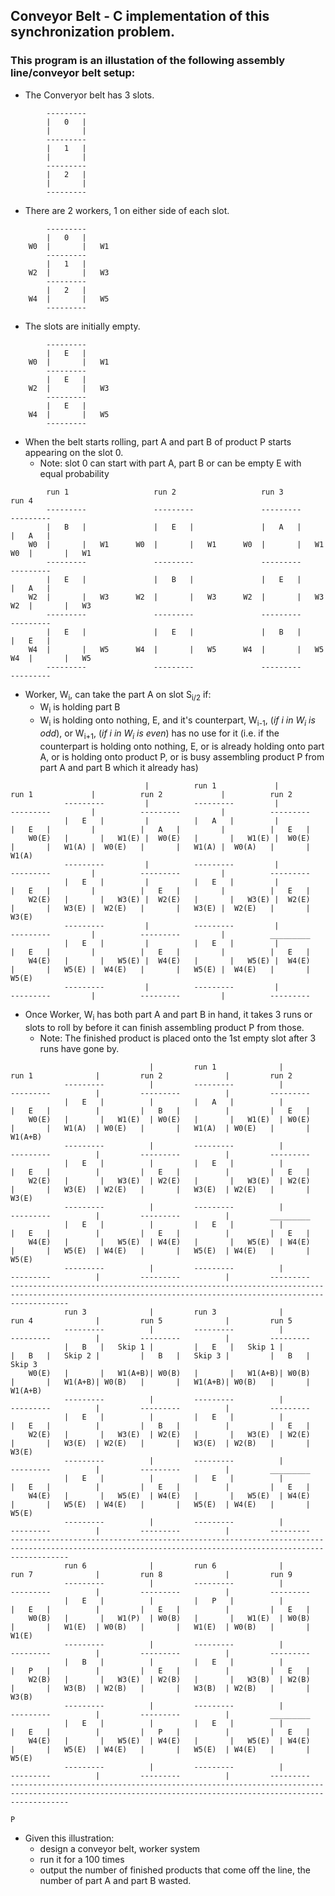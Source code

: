 ## Conveyor Belt - C implementation of this synchronization problem. 

### This program is an illustation of the following assembly line/conveyor belt setup:

* The Converyor belt has 3 slots.

```
        ---------
        |   0   |
        |       |
        ---------
        |   1   |
        |       |
        ---------
        |   2   |
        |       |
        ---------
```

* There are 2 workers, 1 on either side of each slot.

```
        ---------
        |   0   |
    W0  |       |   W1
        ---------
        |   1   |
    W2  |       |   W3
        ---------
        |   2   |
    W4  |       |   W5
        ---------
```

* The slots are initially empty.

```
        ---------
        |   E   |
    W0  |       |   W1
        ---------
        |   E   |
    W2  |       |   W3
        ---------
        |   E   |
    W4  |       |   W5
        ---------
```

* When the belt starts rolling, part A and part B of product P starts appearing on the slot 0.
    * Note: slot 0 can start with part A, part B or can be empty E with equal probability

```
        run 1                   run 2                   run 3                   run 4
        ---------               ---------               ---------               ---------
        |   B   |               |   E   |               |   A   |               |   A   |
    W0  |       |   W1      W0  |       |   W1      W0  |       |   W1      W0  |       |   W1
        ---------               ---------               ---------               ---------
        |   E   |               |   B   |               |   E   |               |   A   |
    W2  |       |   W3      W2  |       |   W3      W2  |       |   W3      W2  |       |   W3
        ---------               ---------               ---------               ---------
        |   E   |               |   E   |               |   B   |               |   E   |
    W4  |       |   W5      W4  |       |   W5      W4  |       |   W5      W4  |       |   W5
        ---------               ---------               ---------               ---------
```

* Worker, W<sub>i</sub>, can take the part A on slot S<sub>i/2</sub> if:
    * W<sub>i</sub> is holding part B 
    * W<sub>i</sub> is holding onto nothing, E, and it's counterpart, W<sub>i-1</sub>, (_if *i* in W<sub>i</sub> is odd_), or W<sub>i+1</sub>, (_if *i* in W<sub>i</sub> is even_) has no use for it (i.e. if the counterpart is holding onto nothing, E, or is already holding onto part A, or is holding onto product P, or is busy assembling product P from part A and part B which it already has)

```
                              |          run 1             |          run 1             |          run 2             |          run 2
            ---------         |          ---------         |          ---------         |          ---------         |          ---------
            |   E   |         |          |   A   |         |          |   E   |         |          |   A   |         |          |   E   |
    W0(E)   |       |   W1(E) |  W0(E)   |       |   W1(E) |  W0(E)   |       |   W1(A) |  W0(E)   |       |   W1(A) |  W0(A)   |       |   W1(A)
            ---------         |          ---------         |          ---------         |          ---------         |          ---------
            |   E   |         |          |   E   |         |          |   E   |         |          |   E   |         |          |   E   |
    W2(E)   |       |   W3(E) |  W2(E)   |       |   W3(E) |  W2(E)   |       |   W3(E) |  W2(E)   |       |   W3(E) |  W2(E)   |       |   W3(E)
            ---------         |          ---------         |          ---------         |          ---------         |          _________
            |   E   |         |          |   E   |         |          |   E   |         |          |   E   |         |          |   E   |
    W4(E)   |       |   W5(E) |  W4(E)   |       |   W5(E) |  W4(E)   |       |   W5(E) |  W4(E)   |       |   W5(E) |  W4(E)   |       |   W5(E)
            ---------         |          ---------         |          ---------         |          ---------         |          ---------
```

* Once Worker, W<sub>i</sub> has both part A and part B in hand, it takes 3 runs or slots to roll by before it can finish assembling product P from those.
    * Note: The finished product is placed onto the 1st empty slot after 3 runs have gone by.

```
                               |         run 1              |         run 1              |         run 2              |         run 2
            ---------          |         ---------          |         ---------          |         ---------          |         ---------
            |   E   |          |         |   A   |          |         |   E   |          |         |   B   |          |         |   E   |
    W0(E)   |       |   W1(E)  | W0(E)   |       |   W1(E)  | W0(E)   |       |   W1(A)  | W0(E)   |       |   W1(A)  | W0(E)   |       |   W1(A+B)
            ---------          |         ---------          |         ---------          |         ---------          |         ---------
            |   E   |          |         |   E   |          |         |   E   |          |         |   E   |          |         |   E   |
    W2(E)   |       |   W3(E)  | W2(E)   |       |   W3(E)  | W2(E)   |       |   W3(E)  | W2(E)   |       |   W3(E)  | W2(E)   |       |   W3(E)
            ---------          |         ---------          |         ---------          |         ---------          |         _________
            |   E   |          |         |   E   |          |         |   E   |          |         |   E   |          |         |   E   |
    W4(E)   |       |   W5(E)  | W4(E)   |       |   W5(E)  | W4(E)   |       |   W5(E)  | W4(E)   |       |   W5(E)  | W4(E)   |       |   W5(E)
            ---------          |         ---------          |         ---------          |         ---------          |         ---------
---------------------------------------------------------------------------------------------------------------------------------------------------------
            run 3              |         run 3              |         run 4              |         run 5              |         run 5
            ---------          |         ---------          |         ---------          |         ---------          |         ---------
            |   B   |   Skip 1 |         |   E   |   Skip 1 |         |   B   |   Skip 2 |         |   B   |   Skip 3 |         |   B   |   Skip 3
    W0(E)   |       |   W1(A+B)| W0(B)   |       |   W1(A+B)| W0(B)   |       |   W1(A+B)| W0(B)   |       |   W1(A+B)| W0(B)   |       |   W1(A+B)
            ---------          |         ---------          |         ---------          |         ---------          |         ---------
            |   E   |          |         |   E   |          |         |   E   |          |         |   B   |          |         |   E   |
    W2(E)   |       |   W3(E)  | W2(E)   |       |   W3(E)  | W2(E)   |       |   W3(E)  | W2(E)   |       |   W3(E)  | W2(B)   |       |   W3(E)
            ---------          |         ---------          |         ---------          |         ---------          |         _________
            |   E   |          |         |   E   |          |         |   E   |          |         |   E   |          |         |   E   |
    W4(E)   |       |   W5(E)  | W4(E)   |       |   W5(E)  | W4(E)   |       |   W5(E)  | W4(E)   |       |   W5(E)  | W4(E)   |       |   W5(E)
            ---------          |         ---------          |         ---------          |         ---------          |         ---------
---------------------------------------------------------------------------------------------------------------------------------------------------------
            run 6              |         run 6              |         run 7              |         run 8              |         run 9
            ---------          |         ---------          |         ---------          |         ---------          |         ---------
            |   E   |          |         |   P   |          |         |   E   |          |         |   E   |          |         |   E   | 
    W0(B)   |       |   W1(P)  | W0(B)   |       |   W1(E)  | W0(B)   |       |   W1(E)  | W0(B)   |       |   W1(E)  | W0(B)   |       |   W1(E)
            ---------          |         ---------          |         ---------          |         ---------          |         ---------
            |   B   |          |         |   E   |          |         |   P   |          |         |   E   |          |         |   E   |
    W2(B)   |       |   W3(E)  | W2(B)   |       |   W3(B)  | W2(B)   |       |   W3(B)  | W2(B)   |       |   W3(B)  | W2(B)   |       |   W3(B)
            ---------          |         ---------          |         ---------          |         ---------          |         _________
            |   E   |          |         |   E   |          |         |   E   |          |         |   P   |          |         |   E   |
    W4(E)   |       |   W5(E)  | W4(E)   |       |   W5(E)  | W4(E)   |       |   W5(E)  | W4(E)   |       |   W5(E)  | W4(E)   |       |   W5(E)
            ---------          |         ---------          |         ---------          |         ---------          |         ---------
---------------------------------------------------------------------------------------------------------------------------------------------------------
                                                                                                                                P
```

* Given this illustration:
    * design a conveyor belt, worker system
    * run it for a 100 times
    * output the number of finished products that come off the line, the number of part A and part B wasted.
